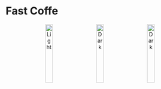 # Fast Coffe
<p align="center">
  <img alt="Light" src="https://user-images.githubusercontent.com/50662735/195518937-e2c1650e-568c-4724-b8a1-35e766aedfc5.jpeg" width="20%">
&nbsp; &nbsp; &nbsp; &nbsp;
  <img alt="Dark" src="https://user-images.githubusercontent.com/50662735/195518945-ba189c2c-5ea2-45e0-badc-5b95f4a9abbc.jpeg" width="20%">
&nbsp; &nbsp; &nbsp; &nbsp;
  <img alt="Dark" src="https://user-images.githubusercontent.com/50662735/195518950-caa92505-450a-478b-8c5f-b3e9a8f4d4da.jpeg" width="20%">
</p>
